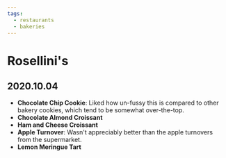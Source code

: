 ```yaml
---
tags:
  - restaurants
  - bakeries
---
```


# Rosellini's

## 2020.10.04

- **Chocolate Chip Cookie**: Liked how un-fussy this is compared to other bakery cookies, which tend to be somewhat over-the-top.
- **Chocolate Almond Croissant**
- **Ham and Cheese Croissant**
- **Apple Turnover**: Wasn't appreciably better than the apple turnovers from the supermarket.
- **Lemon Meringue Tart**